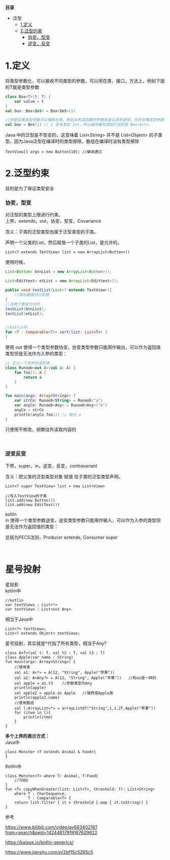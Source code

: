 **目录**

* 泛型
  * [1.定义](#1定义)
  * [2.泛型约束](#2泛型约束)
    * [协变，型变](#协变型变)
    * [逆变，反变](#逆变反变)


# 1.定义
将类型参数化，可以接收不同类型的参数。可以用在类，接口，方法上。例如下面的T就是类型参数

```kotlin
class Box<T>(t: T) {
    var value = t 
}
val box: Box<Int> = Box<Int>(1)

//但是如果类型参数可以推断出来，例如从构造函数的参数或者从其他途径，允许省略类型参数：
val box = Box(1) // 1 具有类型 Int，所以编译器知道我们说的是 Box<Int>。
``` 

Java 中的泛型是不型变的，这意味着 List\<String> 并不是 List\<Object>
的子类型，因为Java泛型在编译时的类型擦除。数组在编译时没有类型擦除

    TextView[] args = new Button[10]; //编译通过


# 2.泛型约束
目的是为了保证类型安全
### 协变，型变
对泛型的类型上限进行约束。   
上界，extends，out，协变，型变，Covariance   

含义：子类的泛型类型也属于泛型类型的子类。    

声明一个父类的List，然后赋值一个子类的List，是允许的。   

    List<? extends TextView> list = new ArrayList<Button>()


使用时候，   
```java
List<Button> btnList = new ArrayList<Button>();

List<Edittext> etList = new ArrayList<Edittext>();

public void testList(List<? extends TextView>){ 
    //取出数据进行处理 
}
//这两个都是允许的
testList(btnList);
testList(etList);
 
 ```
```kotlin
//kotlin中
fun <T : Comparable<T>> sort(list: List<T>) {
}
```

使用 out
使得一个类型参数协变，协变类型参数只能用作输出，可以作为返回值类型但是无法作为入参的类型：
```kotlin
// 定义一个支持协变的类
class Runoob<out A>(val a: A) {
    fun foo(): A {
        return a
    }
}

fun main(args: Array<String>) {
    var strCo: Runoob<String> = Runoob("a")
    var anyCo: Runoob<Any> = Runoob<Any>("b")
    anyCo = strCo
    println(anyCo.foo()) // 输出 a
}
```
只使用不修改，频繁往外读取内容的

<br/>

### 逆变反变

下界，super，in，逆变，反变，contravariant   

含义：把父类的泛型类型对象 赋值
给子类的泛型类型声明。
 
```
List<? super TextView> list = new List<View>

//写入TextView的子类 
list.add(new Button()) 
list.add(new EditText())

```
 
kotlin   
in 使得一个类型参数逆变，逆变类型参数只能用作输入，可以作为入参的类型但是无法作为返回值的类型：


总结为PECS法则，Producer extends, Consumer super


<br/>

# 星号投射
星投影    
kotlin中
```
//kotlin
var textViews : List<*>
var textViews : List<out Any>
```
相当于Java中
```
List<?> textViews;
List<? extends Object> textViews;
```

星号投射，其实就是*代指了所有类型，相当于Any?

```
class A<T>(val t: T, val t2 : T, val t3 : T)
class Apple(var name : String)
fun main(args: Array<String>) {
    //使用类    
    val a1: A<*> = A(12, "String", Apple("苹果"))
    val a2: A<Any?> = A(12, "String", Apple("苹果"))   //和a1是一样的
    val apple = a1.t3    //参数类型为Any
    println(apple)
    val apple2 = apple as Apple   //强转成Apple类
    println(apple2.name)
    //使用数组
    val l:ArrayList<*> = arrayListOf("String",1,1.2f,Apple("苹果"))
    for (item in l){
        println(item)
    }
}
```


**多个上界的表示方式：**   
Java中
```
class Monster <T extends Animal & Food>{
}
```

Kotlin中
```
class Monster<T> where T: Animal, T:Food{
    //TODO
}
fun <T> copyWhenGreater(list: List<T>, threshold: T): List<String>
    where T : CharSequence,
          T : Comparable<T> {
    return list.filter { it > threshold }.map { it.toString() }
}

```


参考   

https://www.bilibili.com/video/av66340216?from=search&seid=14244817919167629622

https://kaixue.io/kotlin-generics/

https://www.jianshu.com/p/2bf15c5265c5